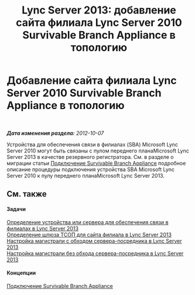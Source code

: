 ﻿---
title: 'Lync Server 2013: добавление сайта филиала Lync Server 2010 Survivable Branch Appliance в топологию'
TOCTitle: Добавление сайта филиала Lync Server 2010 Survivable Branch Appliance в топологию
ms:assetid: 2920d66e-6e1f-4f7f-89d8-510f004ac4c3
ms:mtpsurl: https://technet.microsoft.com/ru-ru/library/JJ688004(v=OCS.15)
ms:contentKeyID: 49887915
ms.date: 05/19/2016
mtps_version: v=OCS.15
ms.translationtype: HT
---

# Добавление сайта филиала Lync Server 2010 Survivable Branch Appliance в топологию

 

_**Дата изменения раздела:** 2012-10-07_

Устройства для обеспечения связи в филиалах (SBA) Microsoft Lync Server 2010 могут быть связаны с пулом переднего планаMicrosoft Lync Server 2013 в качестве резервного регистратора. См. в разделе о миграции статьи [Подключение Survivable Branch Appliance](connect-a-survivable-branch-appliance.md) подробное описание процедуры подключения устройства SBA Microsoft Lync Server 2010 к пулу переднего планаMicrosoft Lync Server 2013.

## См. также

#### Задачи

[Определение устройства или сервера для обеспечения связи в филиалах в Lync Server 2013](lync-server-2013-define-a-survivable-branch-appliance-or-server.md)  
[Определение шлюза ТСОП для сайта филиала в Lync Server 2013](lync-server-2013-define-a-pstn-gateway-for-a-branch-site.md)  
[Настройка магистрали с обходом сервера-посредника в Lync Server 2013](lync-server-2013-configure-a-trunk-with-media-bypass.md)  
[Настройка магистрали без обхода сервера-посредника в Lync Server 2013](lync-server-2013-configure-a-trunk-without-media-bypass.md)  

#### Концепции

[Подключение Survivable Branch Appliance](connect-a-survivable-branch-appliance.md)

